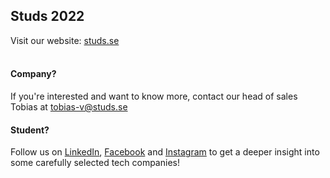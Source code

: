 ## Studs 2022
Visit our website: [studs.se](http://www.studs.se)<br><br>
#### Company?
If you're interested and want to know more, contact our head of sales Tobias at tobias-v@studs.se
#### Student?
Follow us on [LinkedIn](https://www.linkedin.com/company/studs), [Facebook](https://www.facebook.com/StudsKTH/) and [Instagram](https://www.instagram.com/studskth/) to get a deeper insight into some carefully selected tech companies!
